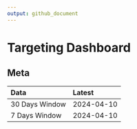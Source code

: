 ```yaml
---
output: github_document
---
```


# Targeting Dashboard



## Meta


|Data           |Latest     |
|:--------------|:----------|
|30 Days Window |2024-04-10 |
|7 Days Window  |2024-04-10 |
